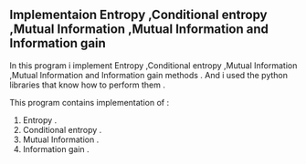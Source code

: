 ## Implementaion Entropy ,Conditional entropy ,Mutual Information ,Mutual Information and Information gain

In this program i implement Entropy ,Conditional entropy ,Mutual Information ,Mutual Information and Information gain methods .
And i used the python libraries that know how to perform them .

This program contains implementation of :
1) Entropy .
2) Conditional entropy .
3) Mutual Information .
4) Information gain .
